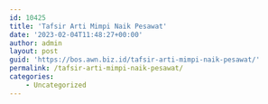 ```yaml
---
id: 10425
title: 'Tafsir Arti Mimpi Naik Pesawat'
date: '2023-02-04T11:48:27+00:00'
author: admin
layout: post
guid: 'https://bos.awn.biz.id/tafsir-arti-mimpi-naik-pesawat/'
permalink: /tafsir-arti-mimpi-naik-pesawat/
categories:
    - Uncategorized
---
```


